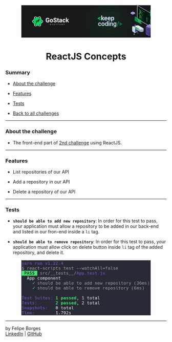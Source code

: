 <div align="center">
	<a href="https://rocketseat.com.br/gostack" target="_blank">
		<img src="../.github/gostackimg.png" alt="Logo" style="max-width:80%"/>
	</a>
</div>

<div align="center">
	<h1>ReactJS Concepts</h1>
</div>

### Summary

- [About the challenge](#about-the-challenge)

- [Features](#Features)

- [Tests](#Tests)

- [Back to all challenges](https://github.com/felipejsborges/gostack_bootcamp_challenges)
<hr>

### About the challenge

- The front-end part of [2nd challenge](https://github.com/felipejsborges/gostack_bootcamp_challenges/tree/master/02_nodejs_concepts) using ReactJS.
<hr>

### Features

- List repositories of our API

- Add a repository in our API

- Delete a repository of our API
<hr>

### Tests

- **`should be able to add new repository`**: In order for this test to pass, your application must allow a repository to be added in our back-end and listed in our fron-end inside a `li` tag.

- **`should be able to remove repository`**: In order for this test to pass, your application must allow click on delete button inside `li` tag of the added repository, and delete it.

<div align="center" style="margin-top: 16px;">	
	<img src="./.github/tests.png" alt="tests" style="max-width:80%"/>
</div>
<hr>

by Felipe Borges<br>
[LinkedIn](https://www.linkedin.com/in/felipejsborges) | [GitHub](https://github.com/felipejsborges)
